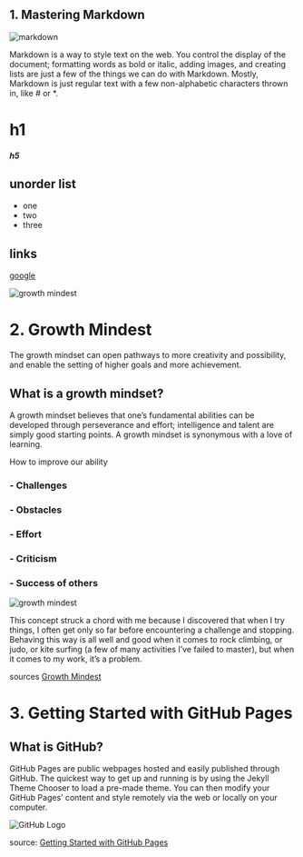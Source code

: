 
##  **1. Mastering Markdown**
![markdown](https://kirkstrobeck.github.io/whatismarkdown.com/img/markdown.png)


Markdown is a way to style text on the web. You control the display of the document; formatting words as bold or italic, adding images, and creating lists are just a few of the things we can do with Markdown. Mostly, Markdown is just regular text with a few non-alphabetic characters thrown in, like # or *.
# h1
##### h5
## unorder list
- one
- two
- three
## links
[google](https://www.google.com/)


![growth mindest](https://3kllhk1ibq34qk6sp3bhtox1-wpengine.netdna-ssl.com/wp-content/uploads/2015/11/growth-mindset.png)

# 2. Growth Mindest

The growth mindset can open pathways to more creativity and possibility, and enable the setting of higher goals and more achievement.

## What is a growth mindset?
A growth mindset believes that one’s fundamental abilities can be developed through perseverance and effort; intelligence and talent are simply good starting points. A growth mindset is synonymous with a love of learning.

How to improve our ability
### - Challenges
### - Obstacles
### - Effort
### - Criticism
### - Success of others


![growth mindest](https://3kllhk1ibq34qk6sp3bhtox1-wpengine.netdna-ssl.com/wp-content/uploads/NewGrowthMindset2.png)

This concept struck a chord with me because I discovered that when I try things, I often get only so far before encountering a challenge and stopping. Behaving this way is all well and good when it comes to rock climbing, or judo, or kite surfing (a few of many activities I’ve failed to master), but when it comes to my work, it’s a problem.

sources [Growth Mindest](https://www.atlassian.com/blog/inside-atlassian/growth-mindset)




# 3. Getting Started with GitHub Pages

## What is GitHub?

GitHub Pages are public webpages hosted and easily published through GitHub. The quickest way to get up and running is by using the Jekyll Theme Chooser to load a pre-made theme. You can then modify your GitHub Pages’ content and style remotely via the web or locally on your computer.

![GitHub Logo](https://pbs.twimg.com/media/Et8Nx58XcAIqGxS.png)


source: [Getting Started with GitHub Pages](https://guides.github.com/features/pages/)

